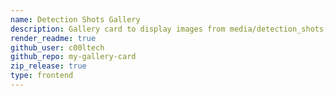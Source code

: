 ```yaml
---
name: Detection Shots Gallery
description: Gallery card to display images from media/detection_shots, click to enlarge and download.
render_readme: true
github_user: c00ltech
github_repo: my-gallery-card
zip_release: true
type: frontend
---
```

